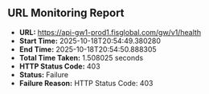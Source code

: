 ## URL Monitoring Report

- **URL:** https://api-gw1-prod1.fisglobal.com/gw/v1/health
- **Start Time:** 2025-10-18T20:54:49.380280
- **End Time:** 2025-10-18T20:54:50.888305
- **Total Time Taken:** 1.508025 seconds
- **HTTP Status Code:** 403
- **Status:** Failure
- **Failure Reason:** HTTP Status Code: 403
